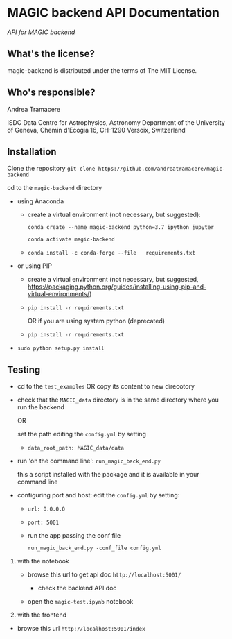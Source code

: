 MAGIC backend API Documentation
==========================================
*API for MAGIC backend*

What's the license?
-------------------

magic-backend is distributed under the terms of The MIT License.

Who's responsible?
-------------------
Andrea Tramacere

ISDC Data Centre for Astrophysics, Astronomy Department of the University of Geneva, Chemin d'Ecogia 16, CH-1290 Versoix, Switzerland


Installation
------------
Clone the repository `git clone https://github.com/andreatramacere/magic-backend`

cd to the `magic-backend` directory 

* using Anaconda
     * create a virtual environment (not necessary, but suggested): 
 
       `conda create --name magic-backend python=3.7 ipython jupyter`
    
       `conda activate magic-backend`

     * `conda install -c conda-forge --file   requirements.txt`
    
* or using PIP
     * create a virtual environment (not necessary, but suggested, https://packaging.python.org/guides/installing-using-pip-and-virtual-environments/)
      
     * `pip install -r requirements.txt`
     
       OR if you are using system python (deprecated)
     
     * `pip install -r requirements.txt`

* `sudo python setup.py install`

Testing 
------- 

-  cd to the `test_examples` OR copy its content to new direcotory  

-  check that the `MAGIC_data` directory is in the same directory where you run the backend 
   
   OR
   
   set the path editing the `config.yml` by setting
    - `data_root_path: MAGIC_data/data`
    

-  run 'on the command line': `run_magic_back_end.py`

   this a script installed with the package and it is available in your command line
   
- configuring port and host: edit the `config.yml` by setting:
    - `url: 0.0.0.0`
    - `port: 5001`
    - run the app passing the conf file 
    
      `run_magic_back_end.py -conf_file config.yml`
        
1) with the notebook
    
    * browse this url to get api doc `http://localhost:5001/`
        * check the backend API doc
    
    * open the `magic-test.ipynb` notebook
    
2) with the frontend

  * browse this url `http://localhost:5001/index`
   
